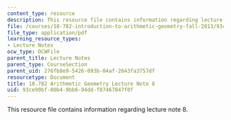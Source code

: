 ```yaml
---
content_type: resource
description: This resource file contains information regarding lecture note 8.
file: /courses/18-782-introduction-to-arithmetic-geometry-fall-2013/93ce99bf80b49bb694ddf87467847f0f_MIT18_782F13_lec8.pdf
file_type: application/pdf
learning_resource_types:
- Lecture Notes
ocw_type: OCWFile
parent_title: Lecture Notes
parent_type: CourseSection
parent_uid: 276fb8e9-5426-093b-04af-2643fa3757df
resourcetype: Document
title: 18.782 Arithmetic Geometry Lecture Note 8
uid: 93ce99bf-80b4-9bb6-94dd-f87467847f0f
---
```

This resource file contains information regarding lecture note 8.

